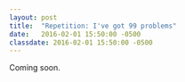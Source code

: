 ```yaml
---
layout: post
title:  "Repetition: I've got 99 problems"
date:   2016-02-01 15:50:00 -0500
classdate: 2016-02-01 15:50:00 -0500
---
```

Coming soon.
